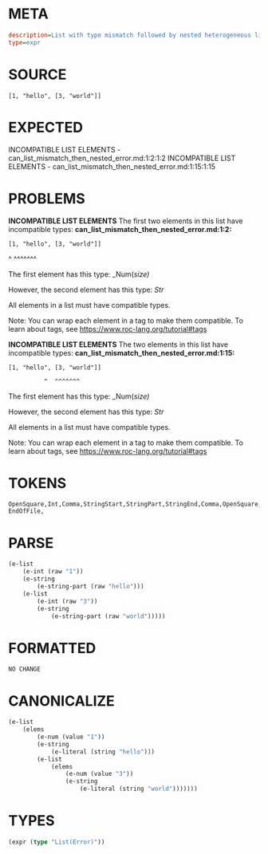 # META
~~~ini
description=List with type mismatch followed by nested heterogeneous list
type=expr
~~~
# SOURCE
~~~roc
[1, "hello", [3, "world"]]
~~~
# EXPECTED
INCOMPATIBLE LIST ELEMENTS - can_list_mismatch_then_nested_error.md:1:2:1:2
INCOMPATIBLE LIST ELEMENTS - can_list_mismatch_then_nested_error.md:1:15:1:15
# PROBLEMS
**INCOMPATIBLE LIST ELEMENTS**
The first two elements in this list have incompatible types:
**can_list_mismatch_then_nested_error.md:1:2:**
```roc
[1, "hello", [3, "world"]]
```
 ^  ^^^^^^^

The first element has this type:
    _Num(_size)_

However, the second element has this type:
    _Str_

All elements in a list must have compatible types.

Note: You can wrap each element in a tag to make them compatible.
To learn about tags, see <https://www.roc-lang.org/tutorial#tags>

**INCOMPATIBLE LIST ELEMENTS**
The two elements in this list have incompatible types:
**can_list_mismatch_then_nested_error.md:1:15:**
```roc
[1, "hello", [3, "world"]]
```
              ^  ^^^^^^^

The first element has this type:
    _Num(_size)_

However, the second element has this type:
    _Str_

All elements in a list must have compatible types.

Note: You can wrap each element in a tag to make them compatible.
To learn about tags, see <https://www.roc-lang.org/tutorial#tags>

# TOKENS
~~~zig
OpenSquare,Int,Comma,StringStart,StringPart,StringEnd,Comma,OpenSquare,Int,Comma,StringStart,StringPart,StringEnd,CloseSquare,CloseSquare,
EndOfFile,
~~~
# PARSE
~~~clojure
(e-list
	(e-int (raw "1"))
	(e-string
		(e-string-part (raw "hello")))
	(e-list
		(e-int (raw "3"))
		(e-string
			(e-string-part (raw "world")))))
~~~
# FORMATTED
~~~roc
NO CHANGE
~~~
# CANONICALIZE
~~~clojure
(e-list
	(elems
		(e-num (value "1"))
		(e-string
			(e-literal (string "hello")))
		(e-list
			(elems
				(e-num (value "3"))
				(e-string
					(e-literal (string "world")))))))
~~~
# TYPES
~~~clojure
(expr (type "List(Error)"))
~~~
